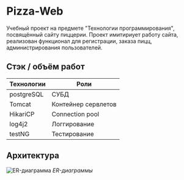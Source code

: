 # Pizza-Web

Учебный проект на предмете "Технологии программирования", посвящённый сайту пиццерии. Проект имитириует работу сайта, реализован функционал для регистрации, заказа пицц, администрирования пользователей.  

## Стэк / объём работ


|         **Технологии**                   |Роли                        |
|-----------------------------------------------|-----------------------------|
|    postgreSQL    |      СУБД   
 |    Tomcat     | Контейнер сервлетов
|		HikariCP | Connection pool 
| log4j2|Логгирование
| testNG | Тестирование

## Архитектура
![ER-диаграмма](https://github.com/arseniIvankovich/Pizza-web/assets/93382768/e5753cfa-6e8e-4863-83c1-08e1c08fa116)
*ER-диаграммы*
